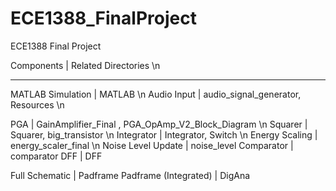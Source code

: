 # ECE1388_FinalProject
ECE1388 Final Project

Components                |   Related Directories	\n
_______________________________________________________________________________________________________________________
	
MATLAB Simulation         |   MATLAB			\n
Audio Input               |   audio_signal_generator, Resources	\n

PGA                       |   GainAmplifier_Final , PGA_OpAmp_V2_Block_Diagram	\n
Squarer                   |   Squarer, big_transistor	\n
Integrator                |   Integrator, Switch	\n
Energy Scaling            |   energy_scaler_final	\n
Noise Level Update        |   noise_level
Comparator                |   comparator
DFF                       |   DFF

Full Schematic            |   Padframe
Padframe (Integrated)     |   DigAna
 

